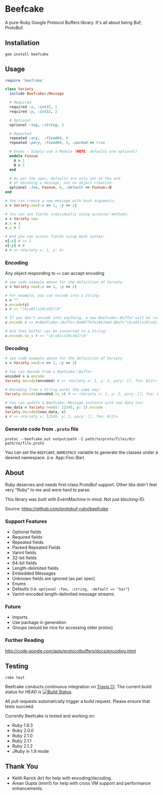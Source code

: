 # Beefcake

A pure-Ruby Google Protocol Buffers library. It's all about being Buf; ProtoBuf.

## Installation

```shell
gem install beefcake
```

## Usage

```ruby
require 'beefcake'

class Variety
  include Beefcake::Message

  # Required
  required :x, :int32, 1
  required :y, :int32, 2

  # Optional
  optional :tag, :string, 3

  # Repeated
  repeated :ary,  :fixed64, 4
  repeated :pary, :fixed64, 5, :packed => true

  # Enums - Simply use a Module (NOTE: defaults are optional)
  module Foonum
    A = 1
    B = 2
  end

  # As per the spec, defaults are only set at the end
  # of decoding a message, not on object creation.
  optional :foo, Foonum, 6, :default => Foonum::B
end

# You can create a new message with hash arguments:
x = Variety.new(:x => 1, :y => 2)

# You can set fields individually using accessor methods:
x = Variety.new
x.x = 1
x.y = 2

# And you can access fields using Hash syntax:
x[:x] # => 1
x[:y] = 4
x # => <Variety x: 1, y: 4>
```

### Encoding

Any object responding to `<<` can accept encoding

```ruby
# see code example above for the definition of Variety
x = Variety.new(:x => 1, :y => 2)

# For example, you can encode into a String:
s = ""
x.encode(s)
s # => "\b\x01\x10\x02)\0"

# If you don't encode into anything, a new Beefcake::Buffer will be returned:
x.encode # => #<Beefcake::Buffer:0x007fbfe1867ab0 @buf="\b\x01\x10\x02)\0">

# And that buffer can be converted to a String:
x.encode.to_s # => "\b\x01\x10\x02)\0"
```

### Decoding

```ruby
# see code example above for the definition of Variety
x = Variety.new(:x => 1, :y => 2)

# You can decode from a Beefcake::Buffer
encoded = x.encode
Variety.decode(encoded) # => <Variety x: 1, y: 2, pary: [], foo: B(2)>

# Decoding from a String works the same way:
Variety.decode(encoded.to_s) # => <Variety x: 1, y: 2, pary: [], foo: B(2)>

# You can update a Beefcake::Message instance with new data too:
new_data = Variety.new(x: 12345, y: 2).encode
Variety.decoded(new_data, x)
x # => <Variety x: 12345, y: 2, pary: [], foo: B(2)>
```

### Generate code from `.proto` file

```shell
protoc --beefcake_out output/path -I path/to/proto/files/dir path/to/file.proto
```

You can set the `BEEFCAKE_NAMESPACE` variable to generate the classes under a
desired namespace. (i.e. App::Foo::Bar)

## About

Ruby deserves and needs first-class ProtoBuf support. Other libs didn't feel
very "Ruby" to me and were hard to parse.

This library was built with EventMachine in mind.  Not just blocking-IO.

Source: https://github.com/protobuf-ruby/beefcake

### Support Features

  * Optional fields
  * Required fields
  * Repeated fields
  * Packed Repeated Fields
  * Varint fields
  * 32-bit fields
  * 64-bit fields
  * Length-delimited fields
  * Embedded Messages
  * Unknown fields are ignored (as per spec)
  * Enums
  * Defaults (i.e. `optional :foo, :string, :default => "bar"`)
  * Varint-encoded length-delimited message streams

### Future

  * Imports
  * Use package in generation
  * Groups (would be nice for accessing older protos)

### Further Reading

http://code.google.com/apis/protocolbuffers/docs/encoding.html

## Testing

    rake test

Beefcake conducts continuous integration on [Travis CI](http://travis-ci.org).
The current build status for HEAD is [![Build Status](https://travis-ci.org/protobuf-ruby/beefcake.png?branch=master)](https://travis-ci.org/protobuf-ruby/beefcake).

All pull requests automatically trigger a build request.  Please ensure that
tests succeed.

Currently Beefcake is tested and working on:

  * Ruby 1.9.3
  * Ruby 2.0.0
  * Ruby 2.1.0
  * Ruby 2.1.1
  * Ruby 2.1.2
  * JRuby in 1.9 mode

## Thank You

  * Keith Rarick (kr) for help with encoding/decoding.
  * Aman Gupta (tmm1) for help with cross VM support and performance enhancements.
